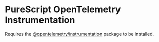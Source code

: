 # PureScript OpenTelemetry Instrumentation

Requires the [@opentelemetry/instrumentation](https://www.npmjs.com/package/@opentelemetry/instrumentation) package to be installed.
